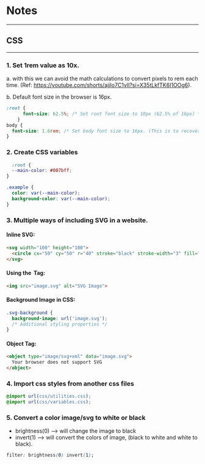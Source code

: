 # Notes
*****

## CSS 
****

### 1. Set 1rem value as 10x.

  a. with this we can avoid the math calculations to convert pixels to rem each time. (Ref: https://youtube.com/shorts/ajjIo7C1ylI?si=X35tLkfTK6I1OOg6).
  
  b. Default font size in the browser is 16px. 

  ``` css
  :root {
        font-size: 62.5%; /* Set root font size to 10px (62.5% of 16px) */
      }
  body {
    font-size: 1.6rem; /* Set body font size to 16px. (This is to recover the browser default font size which was overrode in last step) */
  }
  ```

### 2. Create CSS variables

  ``` css
    :root {
    --main-color: #007bff;
  }

  .example {
    color: var(--main-color);
    background-color: var(--main-color);
  }

  ```

### 3. Multiple ways of including SVG in a website. 
  #### Inline SVG:
  ``` html
  <svg width="100" height="100">
    <circle cx="50" cy="50" r="40" stroke="black" stroke-width="3" fill="red" />
  </svg>

  ```

  #### Using the <img> Tag: 
  ``` html
  <img src="image.svg" alt="SVG Image">
  
  ```

  #### Background Image in CSS: 
  ``` css
  .svg-background {
    background-image: url('image.svg');
    /* Additional styling properties */
  }
  
  ```

  #### Object Tag: 
  ``` html
  <object type="image/svg+xml" data="image.svg">
    Your browser does not support SVG
  </object>
  
  ```


### 4. Import css styles from another css files

``` css
@import url(css/utilities.css);
@import url(css/variables.css);

```

### 5. Convert a color image/svg to white or black

  * brightness(0) --> will change the image to black
  * invert(1) --> will convert the colors of image, (black to white and white to black).

  ``` css
  filter: brightness(0) invert(1);
  ```

